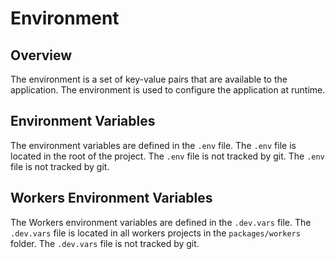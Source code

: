 # Environment

## Overview

The environment is a set of key-value pairs that are available to the application. The environment is used to configure
the application at runtime.

## Environment Variables

The environment variables are defined in the `.env` file. The `.env` file is located in the root of the project.
The `.env` file is not tracked by git. The `.env` file is not tracked by git.

## Workers Environment Variables

The Workers environment variables are defined in the `.dev.vars` file. The `.dev.vars` file is located in all workers
projects in the `packages/workers` folder. The `.dev.vars` file is not tracked by git.
